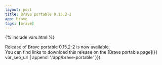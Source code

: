 ```yaml
---
layout: post
title: Brave portable 0.15.2-2
app: brave
tags: [brave]
---
```

{% include vars.html %}

Release of Brave portable 0.15.2-2 is now available.<br />
You can find links to download this release on the [Brave portable page]({{ var_seo_url | append: '/app/brave-portable' }}).